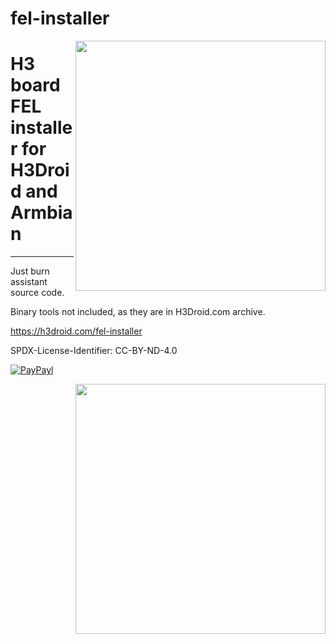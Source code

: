 # fel-installer
<img src="https://h3droid.com/user/pages/01.home/06.fel-installer/fel-launch-installer/fel-launchnew-2.png" align="right" width=400 />

# H3 board FEL installer for H3Droid and Armbian

----

Just burn assistant source code.



Binary tools not included, as they are in H3Droid.com archive.



https://h3droid.com/fel-installer 

SPDX-License-Identifier: CC-BY-ND-4.0



[![PayPayl](https://img.shields.io/badge/Paypal-Me-yellow.svg)](http://paypal.me/pmpp)

<img src="https://h3droid.com/user/pages/01.home/06.fel-installer/fel-launch-installer/fel-launchnew-3.png" align="right" width=400 />

